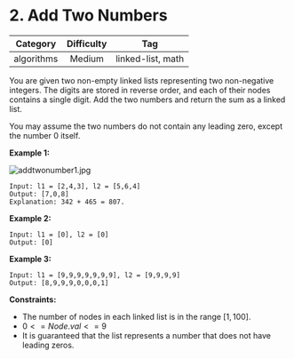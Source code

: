 # 2. Add Two Numbers

|Category|Difficulty|Tag|
|:-:|:-:|:-:|
|algorithms|Medium|linked-list, math|

You are given two non-empty linked lists representing two non-negative integers. The digits are stored in reverse order, and each of their nodes contains a single digit. Add the two numbers and return the sum as a linked list.

You may assume the two numbers do not contain any leading zero, except the number 0 itself.

**Example 1:**

![addtwonumber1.jpg](https://assets.leetcode.com/uploads/2020/10/02/addtwonumber1.jpg)

``` text
Input: l1 = [2,4,3], l2 = [5,6,4]
Output: [7,0,8]
Explanation: 342 + 465 = 807.
```

**Example 2:**

``` text
Input: l1 = [0], l2 = [0]
Output: [0]
```

**Example 3:**

``` text
Input: l1 = [9,9,9,9,9,9,9], l2 = [9,9,9,9]
Output: [8,9,9,9,0,0,0,1]
 ```

**Constraints:**

+ The number of nodes in each linked list is in the range $[1, 100]$.
+ $0 <= Node.val <= 9$
+ It is guaranteed that the list represents a number that does not have leading zeros.
